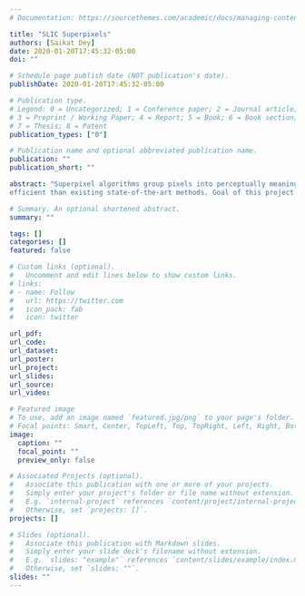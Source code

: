 ```yaml
---
# Documentation: https://sourcethemes.com/academic/docs/managing-content/

title: "SLIC Superpixels"
authors: [Saikat Dey]
date: 2020-01-20T17:45:32-05:00
doi: ""

# Schedule page publish date (NOT publication's date).
publishDate: 2020-01-20T17:45:32-05:00

# Publication type.
# Legend: 0 = Uncategorized; 1 = Conference paper; 2 = Journal article;
# 3 = Preprint / Working Paper; 4 = Report; 5 = Book; 6 = Book section;
# 7 = Thesis; 8 = Patent
publication_types: ["0"]

# Publication name and optional abbreviated publication name.
publication: ""
publication_short: ""

abstract: "Superpixel algorithms group pixels into perceptually meaningful regions while respecting potential object contours, and thereby can replace the rigid pixel grid structure. Though there are many state-of-the-art algorithm exists for superpixels, these are computationally heavy. SLIC superpixels algorithm on the other hand is faster and more memory
efficient than existing state-of-the-art methods. Goal of this project was to implement SLIC superpixels and check and compare the performance of this methodology on Berkeley Segmentation Dataset(BSD500) with other existing methods. "

# Summary. An optional shortened abstract.
summary: ""

tags: []
categories: []
featured: false

# Custom links (optional).
#   Uncomment and edit lines below to show custom links.
# links:
# - name: Follow
#   url: https://twitter.com
#   icon_pack: fab
#   icon: twitter

url_pdf:
url_code:
url_dataset:
url_poster:
url_project:
url_slides:
url_source:
url_video:

# Featured image
# To use, add an image named `featured.jpg/png` to your page's folder. 
# Focal points: Smart, Center, TopLeft, Top, TopRight, Left, Right, BottomLeft, Bottom, BottomRight.
image:
  caption: ""
  focal_point: ""
  preview_only: false

# Associated Projects (optional).
#   Associate this publication with one or more of your projects.
#   Simply enter your project's folder or file name without extension.
#   E.g. `internal-project` references `content/project/internal-project/index.md`.
#   Otherwise, set `projects: []`.
projects: []

# Slides (optional).
#   Associate this publication with Markdown slides.
#   Simply enter your slide deck's filename without extension.
#   E.g. `slides: "example"` references `content/slides/example/index.md`.
#   Otherwise, set `slides: ""`.
slides: ""
---
```

